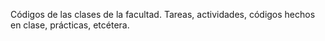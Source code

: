 Códigos de las clases de la facultad. Tareas, actividades, códigos hechos en clase, prácticas, etcétera.
